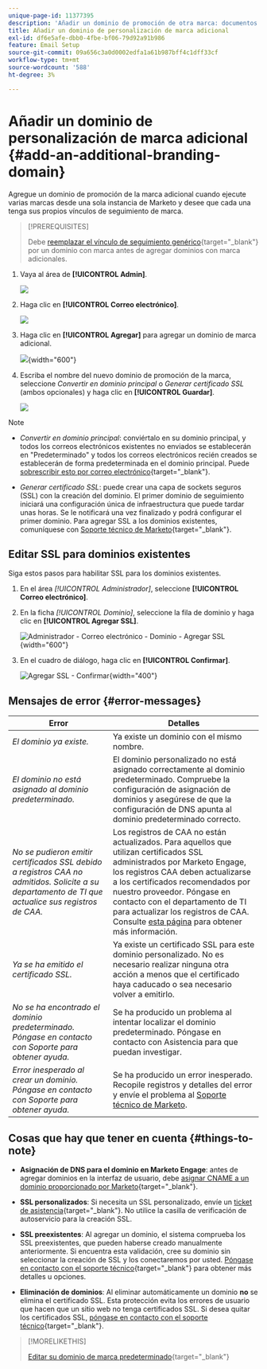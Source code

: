 ```yaml
---
unique-page-id: 11377395
description: 'Añadir un dominio de promoción de otra marca: documentos de Marketo, documentación del producto'
title: Añadir un dominio de personalización de marca adicional
exl-id: df6e5afe-dbb0-4fbe-bf06-79d92a91b986
feature: Email Setup
source-git-commit: 09a656c3a0d0002edfa1a61b987bff4c1dff33cf
workflow-type: tm+mt
source-wordcount: '588'
ht-degree: 3%

---
```


# Añadir un dominio de personalización de marca adicional {#add-an-additional-branding-domain}

Agregue un dominio de promoción de la marca adicional cuando ejecute varias marcas desde una sola instancia de Marketo y desee que cada una tenga sus propios vínculos de seguimiento de marca.

>[!PREREQUISITES]
>
>Debe [reemplazar el vínculo de seguimiento genérico](/help/marketo/product-docs/administration/email-setup/add-multiple-branding-domains/edit-your-default-branding-domain.md){target="_blank"} por un dominio con marca antes de agregar dominios con marca adicionales.

1. Vaya al área de **[!UICONTROL Admin]**.

   ![](assets/add-an-additional-branding-domain-1.png)

1. Haga clic en **[!UICONTROL Correo electrónico]**.

   ![](assets/add-an-additional-branding-domain-2.png)

1. Haga clic en **[!UICONTROL Agregar]** para agregar un dominio de marca adicional.

   ![](assets/add-an-additional-branding-domain-3.png){width="600"}

1. Escriba el nombre del nuevo dominio de promoción de la marca, seleccione _Convertir en dominio principal_ o _Generar certificado SSL_ (ambos opcionales) y haga clic en **[!UICONTROL Guardar]**.

   ![](assets/add-an-additional-branding-domain-4.png)

>[!NOTE]
>
>* _Convertir en dominio principal_: conviértalo en su dominio principal, y todos los correos electrónicos existentes no enviados se establecerán en &quot;Predeterminado&quot; y todos los correos electrónicos recién creados se establecerán de forma predeterminada en el dominio principal. Puede [sobrescribir esto por correo electrónico](/help/marketo/product-docs/administration/email-setup/add-multiple-branding-domains/overwrite-primary-domain-for-emails.md){target="_blank"}.
>
>* _Generar certificado SSL_: puede crear una capa de sockets seguros (SSL) con la creación del dominio. El primer dominio de seguimiento iniciará una configuración única de infraestructura que puede tardar unas horas. Se le notificará una vez finalizado y podrá configurar el primer dominio. Para agregar SSL a los dominios existentes, comuníquese con [Soporte técnico de Marketo](https://nation.marketo.com/t5/support/ct-p/Support){target="_blank"}.

## Editar SSL para dominios existentes

Siga estos pasos para habilitar SSL para los dominios existentes.

1. En el área _[!UICONTROL Administrador]_, seleccione **[!UICONTROL Correo electrónico]**.

1. En la ficha _[!UICONTROL Dominio]_, seleccione la fila de dominio y haga clic en **[!UICONTROL Agregar SSL]**.

   ![Administrador - Correo electrónico - Dominio - Agregar SSL](./assets/admin-email-branding-domain-add-ssl.png){width="600"}

1. En el cuadro de diálogo, haga clic en **[!UICONTROL Confirmar]**.

   ![Agregar SSL - Confirmar](./assets/generate-ssl-cert-confirm.png){width="400"}

## Mensajes de error {#error-messages}

<table><thead>
  <tr>
    <th>Error</th>
    <th>Detalles</th>
  </tr></thead>
<tbody>
<tr>
    <td><i>El dominio ya existe.</i></td>
    <td>Ya existe un dominio con el mismo nombre.</td>
  </tr>
  <tr>
    <td><i>El dominio no está asignado al dominio predeterminado.</i></td>
    <td>El dominio personalizado no está asignado correctamente al dominio predeterminado. Compruebe la configuración de asignación de dominios y asegúrese de que la configuración de DNS apunta al dominio predeterminado correcto.</td>
  </tr>
  <tr>
    <td><i>No se pudieron emitir certificados SSL debido a registros CAA no admitidos. Solicite a su departamento de TI que actualice sus registros de CAA.</i></td>
    <td>Los registros de CAA no están actualizados. Para aquellos que utilizan certificados SSL administrados por Marketo Engage, los registros CAA deben actualizarse a los certificados recomendados por nuestro proveedor. Póngase en contacto con el departamento de TI para actualizar los registros de CAA. Consulte <a href="https://nation.marketo.com/t5/product-blogs/changes-to-marketo-engage-secured-domains-platform/ba-p/329305#M2246">esta página</a> para obtener más información.</td>
  </tr>
  <tr>
    <td><i>Ya se ha emitido el certificado SSL.</i></td>
    <td>Ya existe un certificado SSL para este dominio personalizado. No es necesario realizar ninguna otra acción a menos que el certificado haya caducado o sea necesario volver a emitirlo.</td>
  </tr>
  <tr>
    <td><i>No se ha encontrado el dominio predeterminado. Póngase en contacto con Soporte para obtener ayuda.</i></td>
    <td>Se ha producido un problema al intentar localizar el dominio predeterminado. Póngase en contacto con Asistencia para que puedan investigar.</td>
  </tr>
  <tr>
    <td><i>Error inesperado al crear un dominio. Póngase en contacto con Soporte para obtener ayuda.</i></td>
    <td>Se ha producido un error inesperado. Recopile registros y detalles del error y envíe el problema al <a href="https://nation.marketo.com/t5/support/ct-p/Support" target="_blank">Soporte técnico de Marketo</a>.</td>
  </tr>
</tbody></table>

## Cosas que hay que tener en cuenta {#things-to-note}

* **Asignación de DNS para el dominio en Marketo Engage**: antes de agregar dominios en la interfaz de usuario, debe [asignar CNAME a un dominio proporcionado por Marketo](https://experienceleague.adobe.com/en/docs/marketo/using/getting-started/initial-setup/setup-steps#customize-your-landing-page-urls-with-a-cname){target="_blank"}.

* **SSL personalizados**: Si necesita un SSL personalizado, envíe un [ticket de asistencia](https://nation.marketo.com/t5/support/ct-p/Support){target="_blank"}. No utilice la casilla de verificación de autoservicio para la creación SSL.

* **SSL preexistentes**: Al agregar un dominio, el sistema comprueba los SSL preexistentes, que pueden haberse creado manualmente anteriormente. Si encuentra esta validación, cree su dominio sin seleccionar la creación de SSL y los conectaremos por usted. [Póngase en contacto con el soporte técnico](https://nation.marketo.com/t5/support/ct-p/Support){target="_blank"} para obtener más detalles u opciones.

* **Eliminación de dominios**: Al eliminar automáticamente un dominio **no** se elimina el certificado SSL. Esta protección evita los errores de usuario que hacen que un sitio web no tenga certificados SSL. Si desea quitar los certificados SSL, [póngase en contacto con el soporte técnico](https://nation.marketo.com/t5/support/ct-p/Support){target="_blank"}.

>[!MORELIKETHIS]
>
>[Editar su dominio de marca predeterminado](/help/marketo/product-docs/administration/email-setup/add-multiple-branding-domains/edit-your-default-branding-domain.md){target="_blank"}
